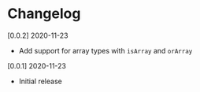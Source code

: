 # Changelog

[0.0.2] 2020-11-23

- Add support for array types with `isArray` and `orArray`

[0.0.1] 2020-11-23

- Initial release
